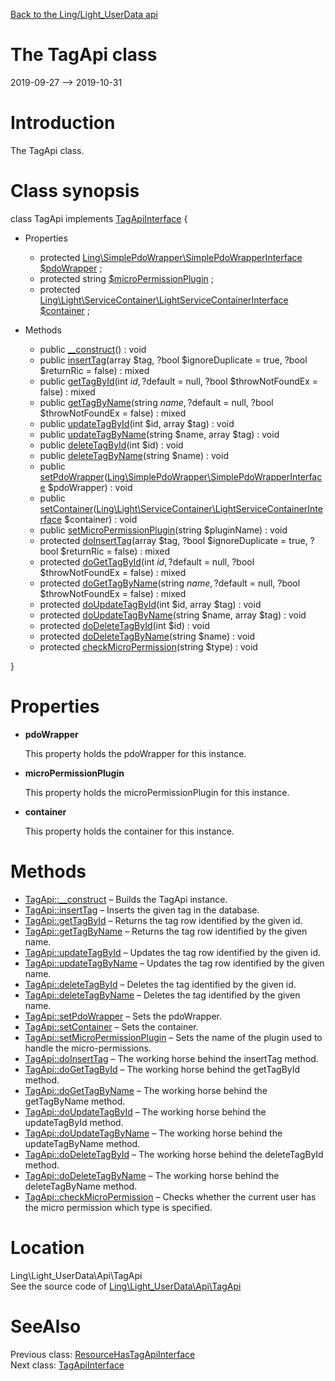 [Back to the Ling/Light_UserData api](https://github.com/lingtalfi/Light_UserData/blob/master/doc/api/Ling/Light_UserData.md)



The TagApi class
================
2019-09-27 --> 2019-10-31






Introduction
============

The TagApi class.



Class synopsis
==============


class <span class="pl-k">TagApi</span> implements [TagApiInterface](https://github.com/lingtalfi/Light_UserData/blob/master/doc/api/Ling/Light_UserData/Api/TagApiInterface.md) {

- Properties
    - protected [Ling\SimplePdoWrapper\SimplePdoWrapperInterface](https://github.com/lingtalfi/SimplePdoWrapper/blob/master/doc/api/Ling/SimplePdoWrapper/SimplePdoWrapperInterface.md) [$pdoWrapper](#property-pdoWrapper) ;
    - protected string [$microPermissionPlugin](#property-microPermissionPlugin) ;
    - protected [Ling\Light\ServiceContainer\LightServiceContainerInterface](https://github.com/lingtalfi/Light/blob/master/doc/api/Ling/Light/ServiceContainer/LightServiceContainerInterface.md) [$container](#property-container) ;

- Methods
    - public [__construct](https://github.com/lingtalfi/Light_UserData/blob/master/doc/api/Ling/Light_UserData/Api/TagApi/__construct.md)() : void
    - public [insertTag](https://github.com/lingtalfi/Light_UserData/blob/master/doc/api/Ling/Light_UserData/Api/TagApi/insertTag.md)(array $tag, ?bool $ignoreDuplicate = true, ?bool $returnRic = false) : mixed
    - public [getTagById](https://github.com/lingtalfi/Light_UserData/blob/master/doc/api/Ling/Light_UserData/Api/TagApi/getTagById.md)(int $id, ?$default = null, ?bool $throwNotFoundEx = false) : mixed
    - public [getTagByName](https://github.com/lingtalfi/Light_UserData/blob/master/doc/api/Ling/Light_UserData/Api/TagApi/getTagByName.md)(string $name, ?$default = null, ?bool $throwNotFoundEx = false) : mixed
    - public [updateTagById](https://github.com/lingtalfi/Light_UserData/blob/master/doc/api/Ling/Light_UserData/Api/TagApi/updateTagById.md)(int $id, array $tag) : void
    - public [updateTagByName](https://github.com/lingtalfi/Light_UserData/blob/master/doc/api/Ling/Light_UserData/Api/TagApi/updateTagByName.md)(string $name, array $tag) : void
    - public [deleteTagById](https://github.com/lingtalfi/Light_UserData/blob/master/doc/api/Ling/Light_UserData/Api/TagApi/deleteTagById.md)(int $id) : void
    - public [deleteTagByName](https://github.com/lingtalfi/Light_UserData/blob/master/doc/api/Ling/Light_UserData/Api/TagApi/deleteTagByName.md)(string $name) : void
    - public [setPdoWrapper](https://github.com/lingtalfi/Light_UserData/blob/master/doc/api/Ling/Light_UserData/Api/TagApi/setPdoWrapper.md)([Ling\SimplePdoWrapper\SimplePdoWrapperInterface](https://github.com/lingtalfi/SimplePdoWrapper/blob/master/doc/api/Ling/SimplePdoWrapper/SimplePdoWrapperInterface.md) $pdoWrapper) : void
    - public [setContainer](https://github.com/lingtalfi/Light_UserData/blob/master/doc/api/Ling/Light_UserData/Api/TagApi/setContainer.md)([Ling\Light\ServiceContainer\LightServiceContainerInterface](https://github.com/lingtalfi/Light/blob/master/doc/api/Ling/Light/ServiceContainer/LightServiceContainerInterface.md) $container) : void
    - public [setMicroPermissionPlugin](https://github.com/lingtalfi/Light_UserData/blob/master/doc/api/Ling/Light_UserData/Api/TagApi/setMicroPermissionPlugin.md)(string $pluginName) : void
    - protected [doInsertTag](https://github.com/lingtalfi/Light_UserData/blob/master/doc/api/Ling/Light_UserData/Api/TagApi/doInsertTag.md)(array $tag, ?bool $ignoreDuplicate = true, ?bool $returnRic = false) : mixed
    - protected [doGetTagById](https://github.com/lingtalfi/Light_UserData/blob/master/doc/api/Ling/Light_UserData/Api/TagApi/doGetTagById.md)(int $id, ?$default = null, ?bool $throwNotFoundEx = false) : mixed
    - protected [doGetTagByName](https://github.com/lingtalfi/Light_UserData/blob/master/doc/api/Ling/Light_UserData/Api/TagApi/doGetTagByName.md)(string $name, ?$default = null, ?bool $throwNotFoundEx = false) : mixed
    - protected [doUpdateTagById](https://github.com/lingtalfi/Light_UserData/blob/master/doc/api/Ling/Light_UserData/Api/TagApi/doUpdateTagById.md)(int $id, array $tag) : void
    - protected [doUpdateTagByName](https://github.com/lingtalfi/Light_UserData/blob/master/doc/api/Ling/Light_UserData/Api/TagApi/doUpdateTagByName.md)(string $name, array $tag) : void
    - protected [doDeleteTagById](https://github.com/lingtalfi/Light_UserData/blob/master/doc/api/Ling/Light_UserData/Api/TagApi/doDeleteTagById.md)(int $id) : void
    - protected [doDeleteTagByName](https://github.com/lingtalfi/Light_UserData/blob/master/doc/api/Ling/Light_UserData/Api/TagApi/doDeleteTagByName.md)(string $name) : void
    - protected [checkMicroPermission](https://github.com/lingtalfi/Light_UserData/blob/master/doc/api/Ling/Light_UserData/Api/TagApi/checkMicroPermission.md)(string $type) : void

}




Properties
=============

- <span id="property-pdoWrapper"><b>pdoWrapper</b></span>

    This property holds the pdoWrapper for this instance.
    
    

- <span id="property-microPermissionPlugin"><b>microPermissionPlugin</b></span>

    This property holds the microPermissionPlugin for this instance.
    
    

- <span id="property-container"><b>container</b></span>

    This property holds the container for this instance.
    
    



Methods
==============

- [TagApi::__construct](https://github.com/lingtalfi/Light_UserData/blob/master/doc/api/Ling/Light_UserData/Api/TagApi/__construct.md) &ndash; Builds the TagApi instance.
- [TagApi::insertTag](https://github.com/lingtalfi/Light_UserData/blob/master/doc/api/Ling/Light_UserData/Api/TagApi/insertTag.md) &ndash; Inserts the given tag in the database.
- [TagApi::getTagById](https://github.com/lingtalfi/Light_UserData/blob/master/doc/api/Ling/Light_UserData/Api/TagApi/getTagById.md) &ndash; Returns the tag row identified by the given id.
- [TagApi::getTagByName](https://github.com/lingtalfi/Light_UserData/blob/master/doc/api/Ling/Light_UserData/Api/TagApi/getTagByName.md) &ndash; Returns the tag row identified by the given name.
- [TagApi::updateTagById](https://github.com/lingtalfi/Light_UserData/blob/master/doc/api/Ling/Light_UserData/Api/TagApi/updateTagById.md) &ndash; Updates the tag row identified by the given id.
- [TagApi::updateTagByName](https://github.com/lingtalfi/Light_UserData/blob/master/doc/api/Ling/Light_UserData/Api/TagApi/updateTagByName.md) &ndash; Updates the tag row identified by the given name.
- [TagApi::deleteTagById](https://github.com/lingtalfi/Light_UserData/blob/master/doc/api/Ling/Light_UserData/Api/TagApi/deleteTagById.md) &ndash; Deletes the tag identified by the given id.
- [TagApi::deleteTagByName](https://github.com/lingtalfi/Light_UserData/blob/master/doc/api/Ling/Light_UserData/Api/TagApi/deleteTagByName.md) &ndash; Deletes the tag identified by the given name.
- [TagApi::setPdoWrapper](https://github.com/lingtalfi/Light_UserData/blob/master/doc/api/Ling/Light_UserData/Api/TagApi/setPdoWrapper.md) &ndash; Sets the pdoWrapper.
- [TagApi::setContainer](https://github.com/lingtalfi/Light_UserData/blob/master/doc/api/Ling/Light_UserData/Api/TagApi/setContainer.md) &ndash; Sets the container.
- [TagApi::setMicroPermissionPlugin](https://github.com/lingtalfi/Light_UserData/blob/master/doc/api/Ling/Light_UserData/Api/TagApi/setMicroPermissionPlugin.md) &ndash; Sets the name of the plugin used to handle the micro-permissions.
- [TagApi::doInsertTag](https://github.com/lingtalfi/Light_UserData/blob/master/doc/api/Ling/Light_UserData/Api/TagApi/doInsertTag.md) &ndash; The working horse behind the insertTag method.
- [TagApi::doGetTagById](https://github.com/lingtalfi/Light_UserData/blob/master/doc/api/Ling/Light_UserData/Api/TagApi/doGetTagById.md) &ndash; The working horse behind the getTagById method.
- [TagApi::doGetTagByName](https://github.com/lingtalfi/Light_UserData/blob/master/doc/api/Ling/Light_UserData/Api/TagApi/doGetTagByName.md) &ndash; The working horse behind the getTagByName method.
- [TagApi::doUpdateTagById](https://github.com/lingtalfi/Light_UserData/blob/master/doc/api/Ling/Light_UserData/Api/TagApi/doUpdateTagById.md) &ndash; The working horse behind the updateTagById method.
- [TagApi::doUpdateTagByName](https://github.com/lingtalfi/Light_UserData/blob/master/doc/api/Ling/Light_UserData/Api/TagApi/doUpdateTagByName.md) &ndash; The working horse behind the updateTagByName method.
- [TagApi::doDeleteTagById](https://github.com/lingtalfi/Light_UserData/blob/master/doc/api/Ling/Light_UserData/Api/TagApi/doDeleteTagById.md) &ndash; The working horse behind the deleteTagById method.
- [TagApi::doDeleteTagByName](https://github.com/lingtalfi/Light_UserData/blob/master/doc/api/Ling/Light_UserData/Api/TagApi/doDeleteTagByName.md) &ndash; The working horse behind the deleteTagByName method.
- [TagApi::checkMicroPermission](https://github.com/lingtalfi/Light_UserData/blob/master/doc/api/Ling/Light_UserData/Api/TagApi/checkMicroPermission.md) &ndash; Checks whether the current user has the micro permission which type is specified.





Location
=============
Ling\Light_UserData\Api\TagApi<br>
See the source code of [Ling\Light_UserData\Api\TagApi](https://github.com/lingtalfi/Light_UserData/blob/master/Api/TagApi.php)



SeeAlso
==============
Previous class: [ResourceHasTagApiInterface](https://github.com/lingtalfi/Light_UserData/blob/master/doc/api/Ling/Light_UserData/Api/ResourceHasTagApiInterface.md)<br>Next class: [TagApiInterface](https://github.com/lingtalfi/Light_UserData/blob/master/doc/api/Ling/Light_UserData/Api/TagApiInterface.md)<br>
